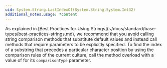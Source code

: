 ```yaml
---
uid: System.String.LastIndexOf(System.String,System.Int32)
additional_notes.usage: *content
---
```


<p>As explained in [Best Practices for Using Strings](~/docs/standard/base-types/best-practices-strings.md), we recommend that you avoid calling string comparison methods that substitute default values and instead call methods that require parameters to be explicitly specified. To find the index of a substring that precedes a particular character position by using the comparison rules of the current culture, call the <xref href="System.String.LastIndexOf(System.String,System.Int32,System.StringComparison)"></xref> method overload with a value of <xref href="System.StringComparison.CurrentCulture"></xref> for its <code>comparisonType</code> parameter.</p>


